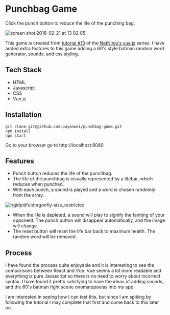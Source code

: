 # Punchbag Game

Click the punch button to reduce the life of the punching bag.

![screen shot 2018-02-21 at 13 02 05](https://user-images.githubusercontent.com/14803518/36481399-a13fcd4e-1707-11e8-89ce-8d3244b0ecce.png)

This game is created from [tutorial #13](https://www.youtube.com/watch?v=WjfpQlVem-8) of the [NetNinja's vue.js](https://www.youtube.com/watch?v=5LYrN_cAJoA&list=PL4cUxeGkcC9gQcYgjhBoeQH7wiAyZNrYa) series. I have added extra features to this game adding a 60's style batman random word generator, sounds, and css styling.

## Tech Stack

* HTML
* Javascript
* CSS
* Vue.js

## Installation

```
git clone git@github.com:puyanwei/punchbag-game.git
npm install
npm start
```

Go to your browser go to http://localhost:8080

## Features

* Punch button reduces the life of the punchbag.
* The life of the punchbag is visually represented by a lifebar, which reduces when punched.
* With each punch, a sound is played and a word is chosen randomly from the array.

![rigidpitifuldragonfly-size_restricted](https://user-images.githubusercontent.com/14803518/36483292-a2fbd69a-170d-11e8-8216-86ec970881f3.gif)

* When the life is depleted, a sound will play to signify the fainting of your opponent. The punch button will disappear automatically, and the image will change.
* The reset button will reset the life bar back to maximum health. The random word will be removed.

## Process

I have found the process quite enjoyable and it is interesting to see the comparisons between React and Vue. Vue seems a lot more readable and everything is pure Javascript so there is no need to worry about incorrect syntax. I have found it pretty satisfying to have the ideas of adding sounds, and the 60's batman fight scene onomatopoeias into my app.

I am interested in seeing how I can test this, but since I am spiking by following the tutorial I may complete that first and come back to this later on.
